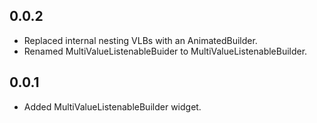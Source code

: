 ## 0.0.2

* Replaced internal nesting VLBs with an AnimatedBuilder.
* Renamed MultiValueListenableBuider to MultiValueListenableBuilder.

## 0.0.1

* Added MultiValueListenableBuilder widget.
